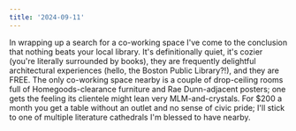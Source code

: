 ```yaml
---
title: '2024-09-11'
---
```

In wrapping up a search for a co-working space I've come to the conclusion that nothing beats your local library. It's definitionally quiet, it's cozier (you're literally surrounded by books), they are frequently delightful architectural experiences (hello, the Boston Public Library?!), and they are FREE. The only co-working space nearby is a couple of drop-ceiling rooms full of Homegoods-clearance furniture and Rae Dunn-adjacent posters; one gets the feeling its clientele might lean very MLM-and-crystals. For $200 a month you get a table without an outlet and no sense of civic pride; I'll stick to one of multiple literature cathedrals I'm blessed to have nearby.

